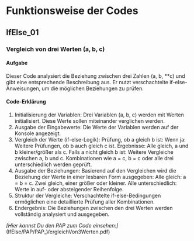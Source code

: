 # Funktionsweise der Codes

## IfElse_01
### Vergleich von drei Werten (a, b, c)
#### Aufgabe
Dieser Code analysiert die Beziehung zwischen drei Zahlen (a, b, **c) und gibt eine entsprechende Beschreibung aus. Er nutzt verschachtelte if-else-Anweisungen, um die möglichen Beziehungen zu prüfen.
#### Code-Erklärung
1. Initialisierung der Variablen:
Drei Variablen (a, b, c) werden mit Werten initialisiert. Diese Werte sollen miteinander verglichen werden.
2. Ausgabe der Eingabewerte:
Die Werte der Variablen werden auf der Konsole angezeigt.
3. Vergleich der Werte (if-else-Logik):
Prüfung, ob a gleich b ist:
Wenn ja:
Weitere Prüfungen, ob b auch gleich c ist.
Ergebnisse: Alle gleich, a und b kleiner/größer als c.
Falls a nicht gleich b ist:
Weitere Vergleiche zwischen a, b und c.
Kombinationen wie a = c, b = c oder alle drei unterschiedlich werden geprüft.
4. Ausgabe der Beziehungen:
Basierend auf den Vergleichen wird die Beziehung der Werte in einer lesbaren Form ausgegeben:
Alle gleich: a = b = c.
Zwei gleich, einer größer oder kleiner.
Alle unterschiedlich: Werte in auf- oder absteigender Reihenfolge.
5. Struktur der Vergleiche:
Verschachtelte if-else-Bedingungen ermöglichen eine detaillierte Prüfung aller Kombinationen.
6. Endergebnis:
Die Beziehungen zwischen den drei Werten werden vollständig analysiert und ausgegeben.

*[Hier kannst Du den PAP zum Code einsehen:]* (IfElse/PAP/PAP_VergleichVon3Werten.pdf)